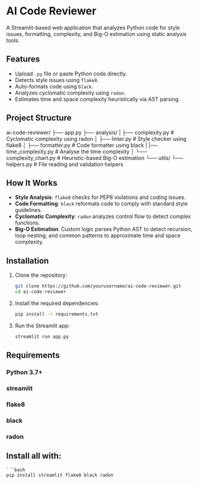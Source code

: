 # AI Code Reviewer

A Streamlit-based web application that analyzes Python code for style issues, formatting, complexity, and Big-O estimation using static analysis tools.

## Features

- Upload `.py` file or paste Python code directly.
- Detects style issues using `flake8`.
- Auto-formats code using `black`.
- Analyzes cyclomatic complexity using `radon`.
- Estimates time and space complexity heuristically via AST parsing.

## Project Structure

ai-code-reviewer/
├── app.py
├── analysis/
| ├── complexity.py # Cyclomatic complexity using radon
│ ├── linter.py # Style checker using flake8
│ ├── formatter.py # Code formatter using black
| |── time_complexity.py # Analyse the time complexity
│ └── complexity_chart.py # Heuristic-based Big-O estimation
└── utils/
└── helpers.py # File reading and validation helpers

## How It Works

- **Style Analysis**: `flake8` checks for PEP8 violations and coding issues.
- **Code Formatting**: `black` reformats code to comply with standard style guidelines.
- **Cyclomatic Complexity**: `radon` analyzes control flow to detect complex functions.
- **Big-O Estimation**: Custom logic parses Python AST to detect recursion, loop nesting, and common patterns to approximate time and space complexity.

## Installation

1. Clone the repository:
   ```bash
   git clone https://github.com/yourusername/ai-code-reviewer.git
   cd ai-code-reviewer

2. Install the required dependencies:
    ```bash
    pip install -r requirements.txt

3. Run the Streamlit app:
    ```bash
    streamlit run app.py

## Requirements

### Python 3.7+

### streamlit

### flake8

### black

### radon

## Install all with:
    ```bash
    pip install streamlit flake8 black radon

